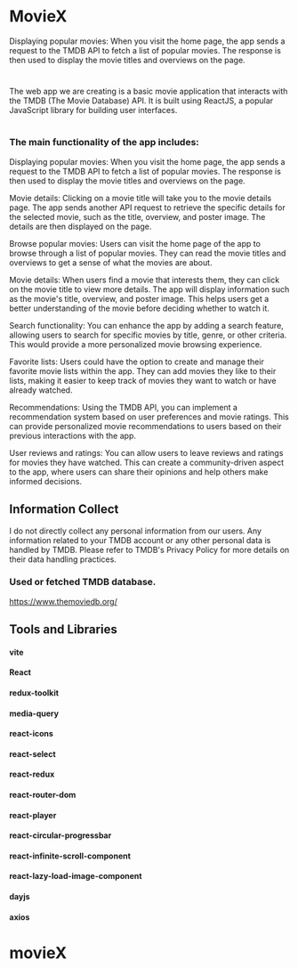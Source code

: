 # MovieX

Displaying popular movies: When you visit the home page, the app sends a request to the TMDB API to fetch a list of popular movies. The response is then used to display the movie titles and overviews on the page.
#
The web app we are creating is a basic movie application that interacts with the TMDB (The Movie Database) API. It is built using ReactJS, a popular JavaScript library for building user interfaces.
#
### The main functionality of the app includes:
Displaying popular movies: When you visit the home page, the app sends a request to the TMDB API to fetch a list of popular movies. The response is then used to display the movie titles and overviews on the page.

Movie details: Clicking on a movie title will take you to the movie details page. The app sends another API request to retrieve the specific details for the selected movie, such as the title, overview, and poster image. The details are then displayed on the page.

Browse popular movies: Users can visit the home page of the app to browse through a list of popular movies. They can read the movie titles and overviews to get a sense of what the movies are about.

Movie details: When users find a movie that interests them, they can click on the movie title to view more details. The app will display information such as the movie's title, overview, and poster image. This helps users get a better understanding of the movie before deciding whether to watch it.

Search functionality: You can enhance the app by adding a search feature, allowing users to search for specific movies by title, genre, or other criteria. This would provide a more personalized movie browsing experience.

Favorite lists: Users could have the option to create and manage their favorite movie lists within the app. They can add movies they like to their lists, making it easier to keep track of movies they want to watch or have already watched.

Recommendations: Using the TMDB API, you can implement a recommendation system based on user preferences and movie ratings. This can provide personalized movie recommendations to users based on their previous interactions with the app.


User reviews and ratings: You can allow users to leave reviews and ratings for movies they have watched. This can create a community-driven aspect to the app, where users can share their opinions and help others make informed decisions.

## Information Collect
I do not directly collect any personal information from our users. Any information related to your TMDB account or any other personal data is handled by TMDB. Please refer to TMDB's Privacy Policy for more details on their data handling practices.

### Used or fetched TMDB database.
https://www.themoviedb.org/

## Tools and Libraries

#### vite
#### React
#### redux-toolkit
#### media-query
#### react-icons
#### react-select
#### react-redux
#### react-router-dom
#### react-player
#### react-circular-progressbar
#### react-infinite-scroll-component
#### react-lazy-load-image-component
#### dayjs
#### axios
# movieX
